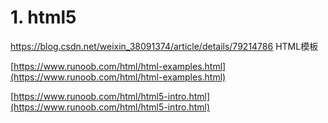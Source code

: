 # 1. html5







https://blog.csdn.net/weixin_38091374/article/details/79214786
HTML模板






















[https://www.runoob.com/html/html-examples.html](https://www.runoob.com/html/html-examples.html)

[https://www.runoob.com/html/html5-intro.html](https://www.runoob.com/html/html5-intro.html)



























































